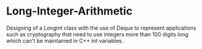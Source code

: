 # Long-Integer-Arithmetic

Designing of a Longint class with the use of Deque to represent applications such as cryptography that need to use integers more than 100 digits long which can't be maintained in C++ int variables. 
